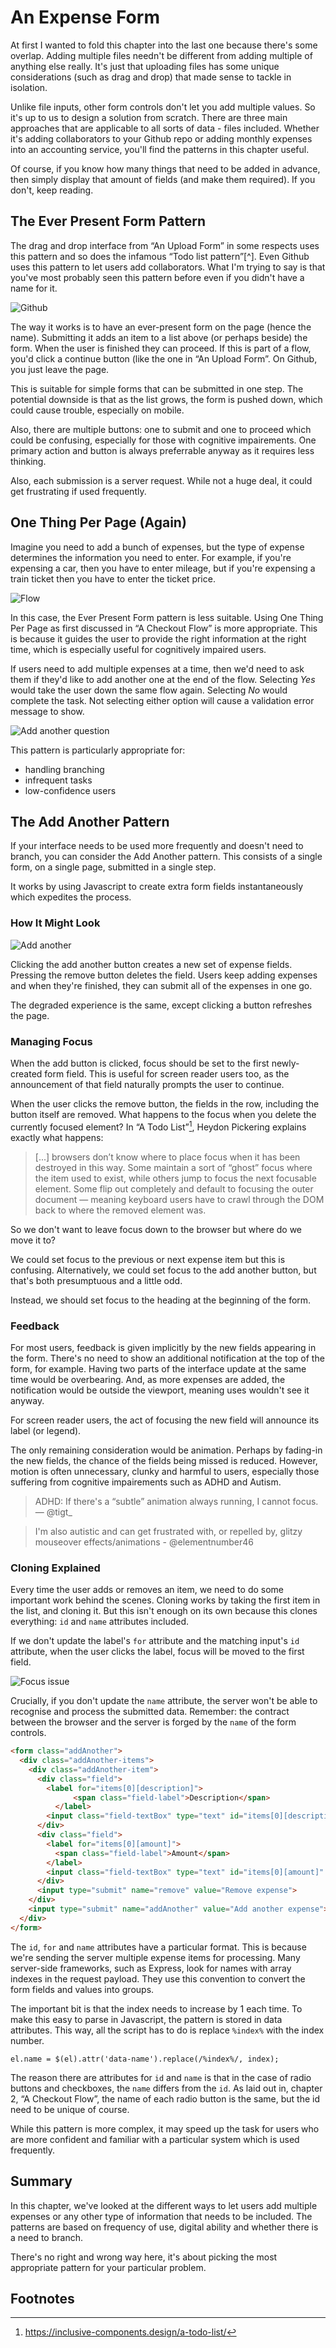 # An Expense Form

At first I wanted to fold this chapter into the last one because there's some overlap. Adding multiple files needn't be different from adding multiple of anything else really. It's just that uploading files has some unique considerations (such as drag and drop) that made sense to tackle in isolation.

Unlike file inputs, other form controls don't let you add multiple values. So it's up to us to design a solution from scratch. There are three main approaches that are applicable to all sorts of data - files included. Whether it's adding collaborators to your Github repo or adding monthly expenses into an accounting service, you'll find the patterns in this chapter useful.

Of course, if you know how many things that need to be added in advance, then simply display that amount of fields (and make them required). If you don't, keep reading.

## The Ever Present Form Pattern

The drag and drop interface from “An Upload Form” in some respects uses this pattern and so does the infamous “Todo list pattern”[^]. Even Github uses this pattern to let users add collaborators. What I'm trying to say is that you've most probably seen this pattern before even if you didn't have a name for it.

![Github](./images/09/github.png)

The way it works is to have an ever-present form on the page (hence the name). Submitting it adds an item to a list above (or perhaps beside) the form. When the user is finished they can proceed. If this is part of a flow, you'd click a continue button (like the one in “An Upload Form”. On Github, you just leave the page.

This is suitable for simple forms that can be submitted in one step. The potential downside is that as the list grows, the form is pushed down, which could cause trouble, especially on mobile.

Also, there are multiple buttons: one to submit and one to proceed which could be confusing, especially for those with cognitive impairements. One primary action and button is always preferrable anyway as it requires less thinking.

Also, each submission is a server request. While not a huge deal, it could get frustrating if used frequently.

## One Thing Per Page (Again)

Imagine you need to add a bunch of expenses, but the type of expense determines the information you need to enter. For example, if you're expensing a car, then you have to enter mileage, but if you're expensing a train ticket then you have to enter the ticket price.

![Flow](./images/09/expense-branching-flow.png)

In this case, the Ever Present Form pattern is less suitable. Using One Thing Per Page as first discussed in “A Checkout Flow” is more appropriate. This is because it guides the user to provide the right information at the right time, which is especially useful for cognitively impaired users.

If users need to add multiple expenses at a time, then we'd need to ask them if they'd like to add another one at the end of the flow. Selecting *Yes* would take the user down the same flow again. Selecting *No* would complete the task. Not selecting either option will cause a validation error message to show.

![Add another question](./images/09/add-another-radios.png)

This pattern is particularly appropriate for:

- handling branching
- infrequent tasks
- low-confidence users

## The Add Another Pattern

If your interface needs to be used more frequently and doesn't need to branch, you can consider the Add Another pattern. This consists of a single form, on a single page, submitted in a single step.

It works by using Javascript to create extra form fields instantaneously which expedites the process.

### How It Might Look

![Add another](./images/09/add-another-pattern.png)

Clicking the add another button creates a new set of expense fields. Pressing the remove button deletes the field. Users keep adding expenses and when they're finished, they can submit all of the expenses in one go.

The degraded experience is the same, except clicking a button refreshes the page.

### Managing Focus

When the add button is clicked, focus should be set to the first newly-created form field. This is useful for screen reader users too, as the announcement of that field naturally prompts the user to continue.

When the user clicks the remove button, the fields in the row, including the button itself are removed. What happens to the focus when you delete the currently focused element? In “A Todo List”[^2], Heydon Pickering explains exactly what happens:

> [...] browsers don’t know where to place focus when it has been destroyed in this way. Some maintain a sort of “ghost” focus where the item used to exist, while others jump to focus the next focusable element. Some flip out completely and default to focusing the outer document — meaning keyboard users have to crawl through the DOM back to where the removed element was.

So we don't want to leave focus down to the browser but where do we move it to? 

We could set focus to the previous or next expense item but this is confusing. Alternatively, we could set focus to the add another button, but that's both presumptuous and a little odd.

Instead, we should set focus to the heading at the beginning of the form.

### Feedback

For most users, feedback is given implicitly by the new fields appearing in the form. There's no need to show an additional notification at the top of the form, for example. Having two parts of the interface update at the same time would be overbearing. And, as more expenses are added, the notification would be outside the viewport, meaning uses wouldn't see it anyway.

For screen reader users, the act of focusing the new field will announce its label (or legend).

The only remaining consideration would be animation. Perhaps by fading-in the new fields, the chance of the fields being missed is reduced. However, motion is often unnecessary, clunky and harmful to users, especially those suffering from cognitive impairements such as ADHD and Autism.

> ADHD: If there's a “subtle” animation always running, I cannot focus. — @tigt_

> I'm also autistic and can get frustrated with, or repelled by, glitzy mouseover effects/animations - @elementnumber46

### Cloning Explained

Every time the user adds or removes an item, we need to do some important work behind the scenes. Cloning works by taking the first item in the list, and cloning it. But this isn't enough on its own because this clones everything: `id` and `name` attributes included.

If we don't update the label's `for` attribute and the matching input's `id` attribute, when the user clicks the label, focus will be moved to the first field.

![Focus issue](./images/09/add-another-pattern-focus.png)

Crucially, if you don't update the `name` attribute, the server won't be able to recognise and process the submitted data. Remember: the contract between the browser and the server is forged by the `name` of the form controls.

```HTML
<form class="addAnother">
  <div class="addAnother-items">
    <div class="addAnother-item">
  	  <div class="field">
        <label for="items[0][description]">
		      <span class="field-label">Description</span>
	      </label>
        <input class="field-textBox" type="text" id="items[0][description]" name="items[0][description]" value="" data-name="items[%index%][description]" data-id="items[%index%][description]">
      </div>
      <div class="field">
        <label for="items[0][amount]">
          <span class="field-label">Amount</span>
        </label>
        <input class="field-textBox" type="text" id="items[0][amount]" name="items[0][amount]" value="" data-name="items[%index%][amount]" data-id="items[%index%][amount]">
      </div>
      <input type="submit" name="remove" value="Remove expense">
    </div>
    <input type="submit" name="addAnother" value="Add another expense">
  </div>
</form>
```

The `id`, `for` and `name` attributes have a particular format. This is because we're sending the server multiple expense items for processing. Many server-side frameworks, such as Express, look for names with array indexes in the request payload. They use this convention to convert the form fields and values into groups.

The important bit is that the index needs to increase by 1 each time. To make this easy to parse in Javascript, the pattern is stored in data attributes. This way, all the script has to do is replace `%index%` with the index number.

```JS
el.name = $(el).attr('data-name').replace(/%index%/, index);
```

The reason there are attributes for `id` and `name` is that in the case of radio buttons and checkboxes, the `name` differs from the `id`. As laid out in, chapter 2, “A Checkout Flow”, the name of each radio button is the same, but the id need to be unique of course.

While this pattern is more complex, it may speed up the task for users who are more confident and familiar with a particular system which is used frequently.

## Summary

In this chapter, we've looked at the different ways to let users add multiple expenses or any other type of information that needs to be included. The patterns are based on frequency of use, digital ability and whether there is a need to branch.

There's no right and wrong way here, it's about picking the most appropriate pattern for your particular problem.

## Footnotes

[^1]: http://todomvc.com/
[^2]: https://inclusive-components.design/a-todo-list/